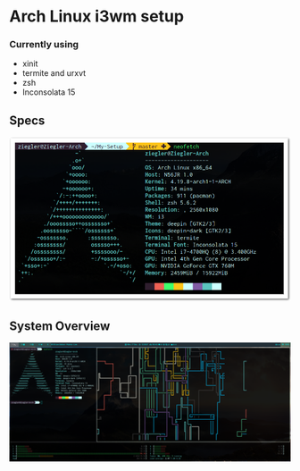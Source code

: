 # Arch Linux i3wm setup

### Currently using

* xinit
* termite and urxvt
* zsh 
* Inconsolata 15

## Specs
![neofetch](./images/neofetch.png)

## System Overview
![fullscreen image](./images/fullscreen.png)

